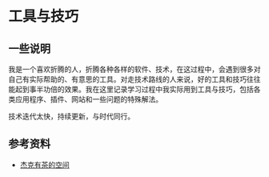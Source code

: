 # 工具与技巧

## 一些说明

我是一个喜欢折腾的人，折腾各种各样的软件、技术，在这过程中，会遇到很多对自己有实际帮助的、有意思的工具。对走技术路线的人来说，好的工具和技巧往往能起到事半功倍的效果。我在这里记录学习过程中我实际用到工具与技巧，包括各类应用程序、插件、网站和一些问题的特殊解法。

技术迭代太快，持续更新，与时代同行。

## 参考资料

- [杰克有茶的空间](https://jackwithtea.notion.site/jackwithtea/d0010115e393418bb65141d6cc027b87)